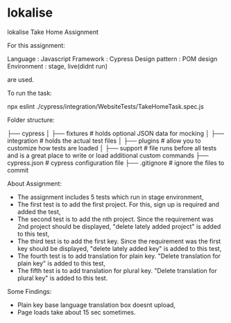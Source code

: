 # lokalise
lokalise Take Home Assignment

For this assignment:

Language          : Javascript
Framework         : Cypress
Design pattern    : POM design
Environment       : stage, live(didnt run)

are used.


To run the task: 

npx eslint ./cypress/integration/WebsiteTests/TakeHomeTask.spec.js



 Folder structure:

├── cypress
    │  ├── fixtures          # holds optional JSON data for mocking
    │  ├── integration       # holds the actual test files
    │  ├── plugins           # allow you to customize how tests are loaded
    │  ├── support           # file runs before all tests and is a great place to write or load additional custom commands
    ├── cypress.json         # cypress configuration file
    ├── .gitignore           # ignore the files to commit


About Assignment:

- The assignment includes 5 tests which run in stage environment,
- The first test is to add the first project. For this, sign up is required and added the test,
- The second test is to add the nth project. Since the requirement was 2nd project should be displayed, "delete lately added project" is added to this test,
- The third test is to add the first key. Since the requirement was the first key should be displayed, "delete lately added key" is added to this test,
- The fourth test is to add translation for plain key. "Delete translation for plain key" is added to this test,
- The fifth test is to add translation for plural key. "Delete translation for plural key" is added to this test.


Some Findings:

- Plain key base language translation box doesnt upload,
- Page loads take about 15 sec sometimes.
